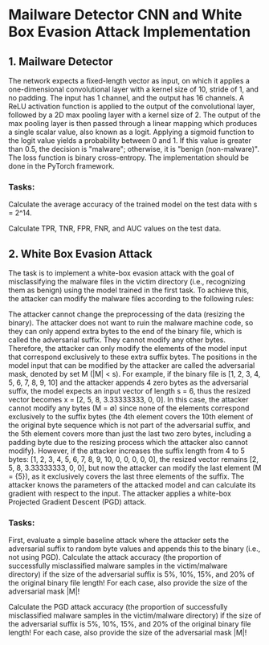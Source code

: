 # Mailware Detector CNN and White Box Evasion Attack Implementation

## 1. Mailware Detector
The network expects a fixed-length vector as input, on which it applies a one-dimensional convolutional layer with a kernel size of 10, stride of 1, and no padding. The input has 1 channel, and the output has 16 channels. A ReLU activation function is applied to the output of the convolutional layer, followed by a 2D max pooling layer with a kernel size of 2. The output of the max pooling layer is then passed through a linear mapping which produces a single scalar value, also known as a logit. Applying a sigmoid function to the logit value yields a probability between 0 and 1. If this value is greater than 0.5, the decision is "malware"; otherwise, it is "benign (non-malware)". The loss function is binary cross-entropy. The implementation should be done in the PyTorch framework.

### Tasks:
Calculate the average accuracy of the trained model on the test data with s = 2^14.

Calculate TPR, TNR, FPR, FNR, and AUC values on the test data.

## 2. White Box Evasion Attack

The task is to implement a white-box evasion attack with the goal of misclassifying the malware files in the victim directory (i.e., recognizing them as benign) using the model trained in the first task. To achieve this, the attacker can modify the malware files according to the following rules:

The attacker cannot change the preprocessing of the data (resizing the binary).
The attacker does not want to ruin the malware machine code, so they can only append extra bytes to the end of the binary file, which is called the adversarial suffix. They cannot modify any other bytes. Therefore, the attacker can only modify the elements of the model input that correspond exclusively to these extra suffix bytes. The positions in the model input that can be modified by the attacker are called the adversarial mask, denoted by set M (|M| < s). For example, if the binary file is [1, 2, 3, 4, 5, 6, 7, 8, 9, 10] and the attacker appends 4 zero bytes as the adversarial suffix, the model expects an input vector of length s = 6, thus the resized vector becomes x = [2, 5, 8, 3.33333333, 0, 0]. In this case, the attacker cannot modify any bytes (M = ∅) since none of the elements correspond exclusively to the suffix bytes (the 4th element covers the 10th element of the original byte sequence which is not part of the adversarial suffix, and the 5th element covers more than just the last two zero bytes, including a padding byte due to the resizing process which the attacker also cannot modify). However, if the attacker increases the suffix length from 4 to 5 bytes: [1, 2, 3, 4, 5, 6, 7, 8, 9, 10, 0, 0, 0, 0, 0], the resized vector remains [2, 5, 8, 3.33333333, 0, 0], but now the attacker can modify the last element (M = {5}), as it exclusively covers the last three elements of the suffix.
The attacker knows the parameters of the attacked model and can calculate its gradient with respect to the input.
The attacker applies a white-box Projected Gradient Descent (PGD) attack.

### Tasks:

First, evaluate a simple baseline attack where the attacker sets the adversarial suffix to random byte values and appends this to the binary (i.e., not using PGD). Calculate the attack accuracy (the proportion of successfully misclassified malware samples in the victim/malware directory) if the size of the adversarial suffix is 5%, 10%, 15%, and 20% of the original binary file length! For each case, also provide the size of the adversarial mask |M|!

Calculate the PGD attack accuracy (the proportion of successfully misclassified malware samples in the victim/malware directory) if the size of the adversarial suffix is 5%, 10%, 15%, and 20% of the original binary file length! For each case, also provide the size of the adversarial mask |M|!
